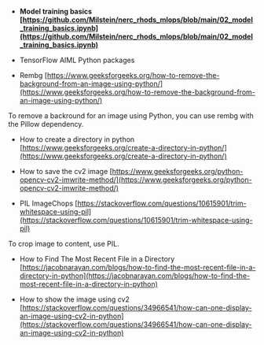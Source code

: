 - **Model training basics [https://github.com/Milstein/nerc_rhods_mlops/blob/main/02_model_training_basics.ipynb](https://github.com/Milstein/nerc_rhods_mlops/blob/main/02_model_training_basics.ipynb)**


- TensorFlow AIML Python packages


- Rembg
[https://www.geeksforgeeks.org/how-to-remove-the-background-from-an-image-using-python/](https://www.geeksforgeeks.org/how-to-remove-the-background-from-an-image-using-python/)

To remove a backround for an image using Python, you can use rembg with the Pillow dependency.


- How to create a directory in python
[https://www.geeksforgeeks.org/create-a-directory-in-python/](https://www.geeksforgeeks.org/create-a-directory-in-python/)


- How to save the cv2 image
[https://www.geeksforgeeks.org/python-opencv-cv2-imwrite-method/](https://www.geeksforgeeks.org/python-opencv-cv2-imwrite-method/)


- PIL ImageChops
[https://stackoverflow.com/questions/10615901/trim-whitespace-using-pil](https://stackoverflow.com/questions/10615901/trim-whitespace-using-pil)

To crop image to content, use PIL.


- How to Find The Most Recent File in a Directory
[https://jacobnarayan.com/blogs/how-to-find-the-most-recent-file-in-a-directory-in-python](https://jacobnarayan.com/blogs/how-to-find-the-most-recent-file-in-a-directory-in-python)


- How to show the image using cv2
[https://stackoverflow.com/questions/34966541/how-can-one-display-an-image-using-cv2-in-python](https://stackoverflow.com/questions/34966541/how-can-one-display-an-image-using-cv2-in-python)
